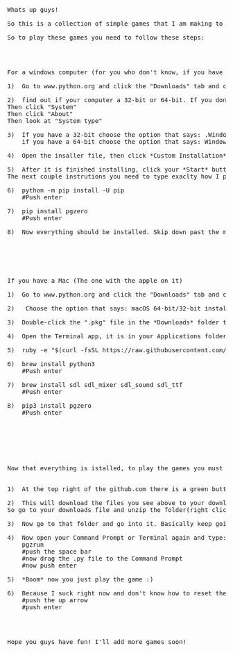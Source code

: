 <pre>
Whats up guys!

So this is a collection of simple games that I am making to learn Python. Yes some are very stupid and cheesy, but I try to make them at least a little fun or challenging. Again, I am LEARNING so just remember that haha.

So to play these games you need to follow these steps:




For a windows computer (for you who don't know, if you have a computer that doesn't have an apple on it, than this is you haha)

1)	Go to www.python.org and click the "Downloads" tab and click on the name of the most recent version. *Do not select the Download button*

2)	find out if your computer a 32-bit or 64-bit. If you don't know, type in your start menu "Settings".
Then click "System"
Then click "About"
Then look at "System type"

3) 	If you have a 32-bit choose the option that says: .Windows x86 executable installer
	if you have a 64-bit choose the option that says: Windows x86-64 executable

4)	Open the insaller file, then click *Custom Installation*, then *Next* untill you get to *Advanced Options*. Leave the checked boxes as they are, but make sure "Install for users" and "Add Python to environment variables" are also checked. Then click *Install* and *Next* at each prompt.

5)	After it is finished installing, click your *Start* button and search for the *Command Prompt*
The next couple instrutions you need to type exaclty how I put it. Exactly (or just copy and paste honestly). So in the Command Prompt, type:

6)	python -m pip install -U pip
	#Push enter

7)	pip install pgzero
	#Push enter

8)	Now everything should be installed. Skip down past the mac instrucitons






If you have a Mac (The one with the apple on it)

1)	Go to www.python.org and click the "Downloads" tab and click on the name of the most recent version. *Do not select the Download button*

2)	 Choose the option that says: macOS 64-bit/32-bit installer

3)	Double-click the ".pkg" file in the *Downloads* folder to start the installation. Select *Continue* and then *Install* to accept the default settings.

4)	Open the Terminal app, it is in your Applications folder, or you can search for it with Spotlight. In the following steps, type exactly what I type. Exactly. So in the terminal, type (or just copy and paste honestly):

5)	ruby -e "$(curl -fsSL https://raw.githubusercontent.com/Homebrew/install/master/install)"

6)	brew install python3
	#Push enter

7)	brew install sdl sdl_mixer sdl_sound sdl_ttf
	#Push enter

8)	pip3 install pgzero
	#Push enter







Now that everything is istalled, to play the games you must do this:


1)	At the top right of the github.com there is a green button that says, "Clone or download". Click it. do it. do it..... do it....... good. Then click "Download Zip".

2)	This will download the files you see above to your downloads file (Trust me, I didn't put a virus there that turns your computer into a decepticon and makes you waffels every morning)
So go to your downloads file and unzip the folder(right click the folder) and put the files wherever you want. I might suggest to make a new folder on your desktop tab and call it like, "Wow Koby is so awesome", "Koby is the best", or "Koby's stupid games". Anything will do though. But yea, once you create that folder, unzip the files and put them in that folder

3)	Now go to that folder and go into it. Basically keep going wherever untill you see th folder that says, "3)Coin_Collector". Click that and when you are inside there you should see a file that ends in .py

4)	Now open your Command Prompt or Terminal again and type:
	pgzrun
	#push the space bar
	#now drag the .py file to the Command Prompt
	#now push enter

5)	*Boom* now you just play the game :)

6)	Because I suck right now and don't know how to reset the game(I actually do but it is so much work and I am lazy), when you die, to play again you need to close the game window, then go back to the Command Prompt or Terminal and simply do this:
	#push the up arrow
	#push enter




Hope you guys have fun! I'll add more games soon! 


</pre>
